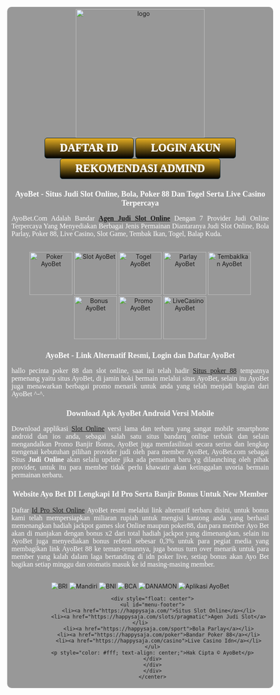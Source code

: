 
<!DOCTYPE html PUBLIC "-//W3C//DTD XHTML 1.0 Strict//EN" "http://www.w3.org/TR/xhtml1/DTD/xhtml1-strict.dtd">
<html lang="id-ID">
<head><meta http-equiv="Content-Type" content="text/html; charset=utf-8">
<meta name="google-site-verification" content="SVVhvjdC8eqK9CMwyXLk5SNYxtVGOfGXshaoTsU_KGE" />
<link rel="amphtml" href="https://stingkai.website/ayobet/amp/">
<title>AyoBet - Situs Judi Slot Online, Bola, Poker 88 Dan Togel Serta Live Casino Terpercaya</title>
<meta content="AyoBet.Com Adalah Agen Judi Slot Online Casino Yang Menyediakan 7 Provider Terbaik Diantaranya Bola Atau Parlay, Live Casino, Slot Game, Tembak Ikan, Poker Hingga Togel dan Balap Kuda." name="description">
<meta content="AyoBet,Judi Online, 192.64.115.161/~default, 192.64.115.161, Judi Slot Online, Bola Parlay, Poker 88, AyoBet.com, Ayo Bet, Live Casino, Slot Game, Tembak Ikan, Togel, Balap Kuda" name="keywords">
<link href="http://192.64.115.161/~default/ayobet/" rel="canonical">
<link rel="icon" href="https://g.top4top.io/p_2918131gm1.jpg" type="image/x-icon">
<meta name="robots" content="index,follow">
<meta content="1 days" name="revisit-after">
<meta content="general" name="rating">
<meta content="id" name="geo.country">
<meta content="document" name="resource-type">
<meta content="follow, all" name="alexabot">
<meta content="follow, all" name="yahoobot">
<meta content="follow, all" name="bingbot">
<meta content="id" name="language">
<meta content="all-language" http-equiv="Content-Language">
<meta content="never" name="expires">
<meta content="ALL" name="SPIDERS">
<meta content="ALL" name="WEBCRAWLERS">
<meta content="always" name="revisit-after">
<meta content="global" name="distribution">
<meta content="true" name="MSSmartTagsPreventParsing">
<meta content="IE=EmulateIE7" http-equiv="X-UA-Compatible">
<meta content="all" name="audience">
<meta content="Aeiwi, Alexa, AllTheWeb, AltaVista, AOL Netfind, Anzwers, Canada, DirectHit, EuroSeek, Excite, Overture, Go, Google, HotBot, InfoMak, Kanoodle, Lycos, MasterSite, National Directory, Northern Light, SearchIt, SimpleSearch, WebsMostLinked, WebTop, What-U-Seek, AOL, Yahoo, WebCrawler, Infoseek, Excite, Magellan, LookSmart, bing, CNET, Googlebot" name="search engines">
<meta content="Indonesia" name="geo.placename">
<meta content="AyoBet" name="author">
<meta content="all" name="Slurp">
<meta content="width=device-width" name="viewport">
<meta content="all" name="Slurp">
<meta property="og:locale" content="id_ID" />
<meta property="og:url" content="http://192.64.115.161/~default/ayobet/" />
<meta property="og:type" content="website" />
<meta property="og:image" content="http://192.64.115.161/~default/images/banner/ayobet.jpg" />
<meta property="og:title" content="AyoBet - Situs Judi Slot Online, Bola, Poker 88 Dan Togel Serta Live Casino Terpercaya" />
<meta property="og:description" content="AyoBet.Com Adalah Agen Judi Slot Online Casino Yang Menyediakan 7 Provider Terbaik Diantaranya Bola Atau Parlay, Live Casino, Slot Game, Tembak Ikan, Poker Hingga Togel dan Balap Kuda." />
<style type="text/css">.myButton {
	-moz-box-shadow: 0px 0px 0px 0px #052b3b;
	-webkit-box-shadow: 0px 0px 0px 0px #052b3b;
	box-shadow: 0px 0px 0px 0px #052b3b;
	background:-webkit-gradient(linear, left top, left bottom, color-stop(0.05, #33bdef), color-stop(1, #286985));
	background:-moz-linear-gradient(top, #DAA520  5%, #000000 100%);
	background:-webkit-linear-gradient(top, #DAA520  5%, #000000 100%);
	background:-o-linear-gradient(top, #DAA520  5%, #000000 100%);
	background:-ms-linear-gradient(top, #DAA520  5%, #000000 100%);
	background:linear-gradient(to bottom, #DAA520  5%, #000000 100%);
	filter:progid:DXImageTransform.Microsoft.gradient(startColorstr='#33bdef', endColorstr='#286985',GradientType=0);
	background-color:#33bdef;
	-moz-border-radius:6px;
	-webkit-border-radius:6px;
	border-radius:6px;
	border:1px solid #082130;
	display:inline-block;
	cursor:pointer;
	color:#fff;
	font-family:Georgia;
	font-size:25px;
	font-weight:bold;
	padding:9px 35px;
	text-decoration:none;
	text-shadow:0px -1px 0px #f4f5f7;
}
.myButton:hover {
	background:-webkit-gradient(linear, left top, left bottom, color-stop(0.05, #286985), color-stop(1, #33bdef));
	background:-moz-linear-gradient(top, #000000 5%, #DAA520 100%);
	background:-webkit-linear-gradient(top, #000000 5%, #DAA520 100%);
	background:-o-linear-gradient(top, #000000 5%, #DAA520 100%);
	background:-ms-linear-gradient(top, #000000 5%, #DAA520 100%);
	background:linear-gradient(to bottom, #000000 5%, #DAA520 100%);
	filter:progid:DXImageTransform.Microsoft.gradient(startColorstr='#286985', endColorstr='#33bdef',GradientType=0);
	background-color:#286985;
}
.myButton:active {
	position:relative;
	top:1px;
}

}
#footer{height: 60px; min-width: 100%; top center repeat-x;}
#menu-footer, #menu ul{margin: 0; padding: 0; list-style: none;}
#menu-footer{margin: 0px 0 5px 0; }
#menu-footer li{display: inline-block; padding: 0 5px; border-left: 1px solid #EFE390;}
#menu-footer li:first-child{border: none;}
#menu-footer li a{color: #fff;}
body{
background: #000 url(http://192.64.115.161/~default/images/bg.jpg) fixed no-repeat top center;background-size:100% 100%;
</style>
</head>
<body>
<!-- Go to www.addthis.com/dashboard to customize your tools --> <script type="text/javascript" src="//s7.addthis.com/js/300/addthis_widget.js#pubid=ra-5f781fa420a73d95"></script>
<center>
<div style="border:1px solid #34egt; box-shadow: 0 0 1px 1px #34egt; border-radius: 10px;background: rgba(0, 0, 0, 0.4) none repeat scroll 0% 0%; padding:5px 10px; width:600px;">
			<center>
			<img alt="logo" src="https://api2-ayb.imgnxa.com/images/logo_8f4b9d84-9156-4a96-86ce-89b64fc47749_1703755415950.gif" title="AyoBet" width="300" /><br />
			<a class="myButton" href="https://happysaja.com//register?ref=t3fx6gw" target="_blank" rel="nofollow">DAFTAR ID</a>
			<a class="myButton" href="https://happysaja.com//register?ref=t3fx6gw" target="_blank" rel="nofollow">LOGIN AKUN</a><br />
			<a class="myButton" href="https://api.whatsapp.com/send/?phone=6289522898815&text&type=phone_number&app_absent=0" target="_blank" rel="nofollow">REKOMENDASI ADMIND</a><br />
			<h1 style="font-weight:bold; font-family: Georgia; font-size:18px; color:#fff;">AyoBet - Situs Judi Slot Online, Bola, Poker 88 Dan Togel Serta Live Casino Terpercaya</h1>
			<p style="text-align: justify;font-family: Georgia;font-size:16px; color:#fff;">AyoBet.Com Adalah Bandar <a href="https://happysaja.com/"><b>Agen Judi Slot Online</b></a> Dengan 7 Provider Judi Online Terpercaya Yang Menyediakan Berbagai Jenis Permainan Diantaranya Judi Slot Online, Bola Parlay, Poker 88, Live Casino, Slot Game, Tembak Ikan, Togel, Balap Kuda.</p><br>
			<img alt="Poker AyoBet" src="https://g.top4top.io/p_2918k6cnq1.png" title="Poker88" width="100"/>
			<img alt="Slot AyoBet" src="https://j.top4top.io/p_2918r5k9q1.png" title="Slot" width="100"/>
			<img alt="Togel AyoBet" src="https://c.top4top.io/p_2918t5xc31.png" title="Togel" width="100"/>
			<img alt="Parlay AyoBet" src="https://b.top4top.io/p_2918dgirw1.png" title="Parlay" width="100"/>
			<img alt="TembakIkan AyoBet" src="https://f.top4top.io/p_2918fwdzh1.png" title="TembakIkan" width="100"/>
			<img alt="Bonus AyoBet" src="https://j.top4top.io/p_29188z8g21.png" title="Bonus" width="100"/>
			<img alt="Promo AyoBet" src="https://l.top4top.io/p_2918rurnf1.png" title="Promo" width="100"/>
			<img alt="LiveCasino AyoBet" src="https://b.top4top.io/p_2918pdswe1.png" title="LiveCasino" width="100"/>
			<br>
			<h1 style="font-weight:bold; font-family: Georgia; font-size:18px; color:#fff;">AyoBet - Link Alternatif Resmi, Login dan Daftar AyoBet</h1>
			<p style="text-align: justify;font-family: Georgia;font-size:16px; color:#fff;">hallo pecinta poker 88 dan slot online, saat ini telah hadir <a href="http://192.64.115.161/~default/ayobet/">Situs poker 88</a> tempatnya pemenang yaitu situs AyoBet, di jamin hoki bermain melalui situs AyoBet, selain itu AyoBet juga menawarkan berbagai promo menarik untuk anda yang telah menjadi bagian dari AyoBet ^-^.</p>
			<h2 style="font-weight:bold; font-family: Georgia; font-size:18px; color:#fff;">Download Apk AyoBet Android Versi Mobile</h2>
			<p style="text-align: justify;font-family: Georgia;font-size:16px; color:#fff;">Download applikasi <a href="http://192.64.115.161/~default/ayobet/">Slot Online</a> versi lama dan terbaru yang sangat mobile smartphone android dan ios anda, sebagai salah satu situs bandarq online terbaik dan selain mengandalkan Promo Banjir Bonus, AyoBet juga memfasilitasi secara serius dan lengkap mengenai kebutuhan pilihan provider judi oleh para member AyoBet, AyoBet.com sebagai Situs <b>Judi Online</b> akan selalu update jika ada pemainan baru yg dilaunching oleh pihak provider, untuk itu para member tidak perlu khawatir akan ketinggalan uvoria bermain permainan terbaru.</p>
			<h3 style="font-weight:bold; font-family: Georgia; font-size:18px; color:#fff;">Website Ayo Bet DI Lengkapi Id Pro Serta Banjir Bonus Untuk New Member</h3>
			<p style="text-align: justify;font-family: Georgia;font-size:16px; color:#fff;">Daftar <a href="http://192.64.115.161/~default/ayobet/">Id Pro Slot Online</a> AyoBet resmi melalui link alternatif terbaru disini, untuk bonus kami telah mempersiapkan miliaran rupiah untuk mengisi kantong anda yang berhasil memenangkan hadiah jackpot games slot Online maupun poker88, dan para member Ayo Bet akan di manjakan dengan bonus x2 dari total hadiah jackpot yang dimenangkan, selain itu AyoBet juga menyediakan bonus referal sebesar 0,3% untuk para pegiat media yang membagikan link AyoBet 88  ke teman-temannya, juga bonus turn over menarik untuk para member yang kalah dalam laga bertanding di idn poker  live, setiap bonus akan Ayo Bet bagikan setiap minggu dan otomatis masuk ke id masing-masing member.</p>
			<br>
			<img alt="BRI" src="https://d.top4top.io/p_2918oyumn1.png" title="bank bri">
			<img alt="Mandiri" src="https://f.top4top.io/p_29184cfx01.png" title="bank mandiri">
			<img alt="BNI" src="https://k.top4top.io/p_2918uyrkd1.png" title="bank bni">
			<img alt="BCA" src="https://g.top4top.io/p_29182fhbm1.png" title="bank bca">
			<img alt="DANAMON" src="https://j.top4top.io/p_29187zhfl1.png" title="bank danamon">
			<img alt="Aplikasi AyoBet" src="https://l.top4top.io/p_2918z9e9m1.png" title="AyoBet Aplikasi">
			<br>
			<div id="footer">
			<div class="wraper">
			<div style="float: center"></div>

			<div style="float: center">
			<ul id="menu-footer">
				<li><a href="https://happysaja.com/">Situs Slot Online</a></li>
				<li><a href="https://happysaja.com/slots/pragmatic">Agen Judi Slot</a></li>
				<li><a href="https://happysaja.com/sport">Bola Parlay</a></li>
				<li><a href="https://happysaja.com/poker">Bandar Poker 88</a></li>
				<li><a href="https://happysaja.com/casino">Live Casino Idn</a></li>
			</ul>
			<p style="color: #fff; text-align: center;">Hak Cipta © AyoBet</p>
			</div>
			</div>
			</div>
			</center>
</div>
</center>
</body>
</html>
